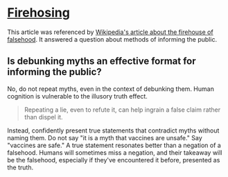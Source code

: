 # [Firehosing](https://www.theguardian.com/commentisfree/2019/nov/07/firehosing-the-systemic-strategy-that-anti-vaxxers-are-using-to-spread-misinformation)

This article was referenced by [Wikipedia's article about the firehouse of falsehood](../../../2025/10/24/wikipedia_firehose_of_falsehood.md). It answered a question about methods of informing the public.

## Is debunking myths an effective format for informing the public?

No, do not repeat myths, even in the context of debunking them. Human cognition is vulnerable to the illusory truth effect.

> Repeating a lie, even to refute it, can help ingrain a false claim rather than dispel it.

Instead, confidently present true statements that contradict myths without naming them. Do not say "it is a myth that vaccines are unsafe." Say "vaccines are safe." A true statement resonates better than a negation of a falsehood. Humans will sometimes miss a negation, and their takeaway will be the falsehood, especially if they've encountered it before, presented as the truth.
